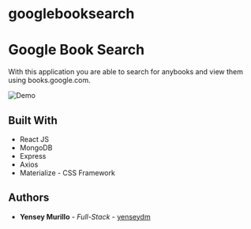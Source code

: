 # googlebooksearch

# Google Book Search

With this application you are able to search for anybooks and view them using books.google.com.

![Demo](name-of-giphy.gif)


## Built With

* React JS
* MongoDB
* Express
* Axios
* Materialize - CSS Framework

## Authors

* **Yensey Murillo** - *Full-Stack* - [yenseydm](https://github.com/yenseydm)



